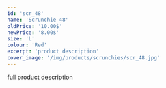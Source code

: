 ```yaml
---
id: 'scr_48'
name: 'Scrunchie 48'
oldPrice: '10.00$'
newPrice: '8.00$'
size: 'L'
colour: 'Red'
excerpt: 'product description'
cover_image: '/img/products/scrunchies/scr_48.jpg'
---
```

full product description
